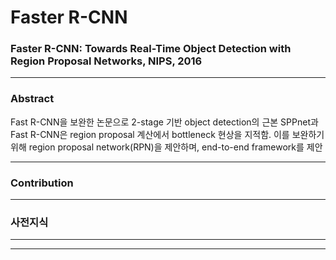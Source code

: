 # Faster R-CNN
### Faster R-CNN: Towards Real-Time Object Detection with Region Proposal Networks, NIPS, 2016

---
### Abstract
Fast R-CNN을 보완한 논문으로 2-stage 기반 object detection의 근본
SPPnet과 Fast R-CNN은 region proposal 계산에서 bottleneck 현상을 지적함.
이를 보완하기 위해 region proposal network(RPN)을 제안하며, end-to-end framework를 제안

---
### Contribution

---
### 사전지식

---


---
